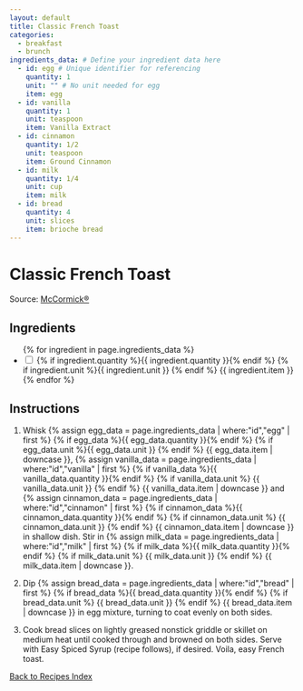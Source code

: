 ```yaml
---
layout: default
title: Classic French Toast
categories:
  - breakfast
  - brunch
ingredients_data: # Define your ingredient data here
  - id: egg # Unique identifier for referencing
    quantity: 1
    unit: "" # No unit needed for egg
    item: egg
  - id: vanilla
    quantity: 1
    unit: teaspoon
    item: Vanilla Extract
  - id: cinnamon
    quantity: 1/2
    unit: teaspoon
    item: Ground Cinnamon
  - id: milk
    quantity: 1/4
    unit: cup
    item: milk
  - id: bread
    quantity: 4
    unit: slices
    item: brioche bread
---
```


# Classic French Toast

<p>
  Source: <a href="https://www.mccormick.com/recipes/breakfast-brunch/quick-and-easy-french-toast" target="_blank" rel="noopener noreferrer">McCormick®</a>
</p>

## Ingredients

<ul class="ingredient-list">
  {% for ingredient in page.ingredients_data %}
  <li>
    <input type="checkbox" id="ingredient{{ forloop.index }}" name="ingredient{{ forloop.index }}">
    <label for="ingredient{{ forloop.index }}">
      {% if ingredient.quantity %}{{ ingredient.quantity }}{% endif %}
      {% if ingredient.unit %}{{ ingredient.unit }} {% endif %}
      {{ ingredient.item }}
    </label>
  </li>
  {% endfor %}
</ul>

## Instructions
1. Whisk {% assign egg_data = page.ingredients_data | where:"id","egg" | first %}
   {% if egg_data %}{{ egg_data.quantity }}{% endif %}
   {% if egg_data.unit %}{{ egg_data.unit }} {% endif %}
   {{ egg_data.item | downcase }},
   {% assign vanilla_data = page.ingredients_data | where:"id","vanilla" | first %}
   {% if vanilla_data %}{{ vanilla_data.quantity }}{% endif %}
   {% if vanilla_data.unit %} {{ vanilla_data.unit }} {% endif %}
   {{ vanilla_data.item | downcase }} and
   {% assign cinnamon_data = page.ingredients_data | where:"id","cinnamon" | first %}
   {% if cinnamon_data %}{{ cinnamon_data.quantity }}{% endif %}
   {% if cinnamon_data.unit %} {{ cinnamon_data.unit }} {% endif %}
   {{ cinnamon_data.item | downcase }} in shallow dish.
   Stir in {% assign milk_data = page.ingredients_data | where:"id","milk" | first %}
   {% if milk_data %}{{ milk_data.quantity }}{% endif %}
   {% if milk_data.unit %} {{ milk_data.unit }} {% endif %}
   {{ milk_data.item | downcase }}.

2. Dip {% assign bread_data = page.ingredients_data | where:"id","bread" | first %}
   {% if bread_data %}{{ bread_data.quantity }}{% endif %}
   {% if bread_data.unit %} {{ bread_data.unit }} {% endif %}
   {{ bread_data.item | downcase }} in egg mixture, turning to coat evenly on both sides.

3. Cook bread slices on lightly greased nonstick griddle or skillet on medium heat until cooked through and browned on both sides. Serve with Easy Spiced Syrup (recipe follows), if desired. Voila, easy French toast.

[Back to Recipes Index](/recipes/)
